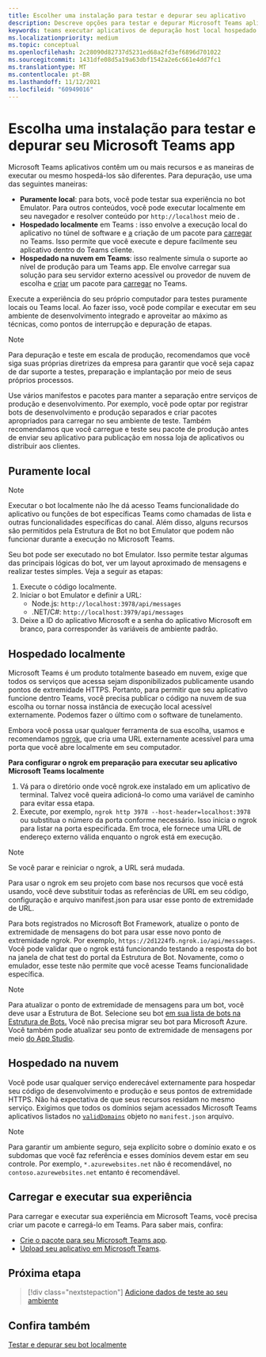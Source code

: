 ```yaml
---
title: Escolher uma instalação para testar e depurar seu aplicativo
description: Descreve opções para testar e depurar Microsoft Teams aplicativos no ambiente local e hospedado na nuvem.
keywords: teams executar aplicativos de depuração host local hospedado na nuvem
ms.localizationpriority: medium
ms.topic: conceptual
ms.openlocfilehash: 2c28090d82737d5231ed68a2fd3ef6896d701022
ms.sourcegitcommit: 1431dfe08d5a19a63dbf1542a2e6c661e4dd7fc1
ms.translationtype: MT
ms.contentlocale: pt-BR
ms.lasthandoff: 11/12/2021
ms.locfileid: "60949016"
---
```

# <a name="choose-a-setup-to-test-and-debug-your-microsoft-teams-app"></a>Escolha uma instalação para testar e depurar seu Microsoft Teams app

Microsoft Teams aplicativos contêm um ou mais recursos e as maneiras de executar ou mesmo hospedá-los são diferentes. Para depuração, use uma das seguintes maneiras:

* **Puramente local**: para bots, você pode testar sua experiência no bot Emulator. Para outros conteúdos, você pode executar localmente em seu navegador e resolver conteúdo por `http://localhost` meio de .
* **Hospedado localmente** em Teams : isso envolve a execução local do aplicativo no túnel de software e [a](~/concepts/build-and-test/apps-package.md) criação de um pacote para [carregar](~/concepts/deploy-and-publish/apps-upload.md) no Teams. Isso permite que você execute e depure facilmente seu aplicativo dentro do Teams cliente.
* **Hospedado na nuvem em Teams**: isso realmente simula o suporte ao nível de produção para um Teams app. Ele envolve carregar sua solução para seu servidor externo acessível ou provedor de nuvem de escolha e [criar](~/concepts/build-and-test/apps-package.md) um pacote para [carregar](~/concepts/deploy-and-publish/apps-upload.md) no Teams.

Execute a experiência do seu próprio computador para testes puramente locais ou Teams local. Ao fazer isso, você pode compilar e executar em seu ambiente de desenvolvimento integrado e aproveitar ao máximo as técnicas, como pontos de interrupção e depuração de etapas.

> [!NOTE]
> Para depuração e teste em escala de produção, recomendamos que você siga suas próprias diretrizes da empresa para garantir que você seja capaz de dar suporte a testes, preparação e implantação por meio de seus próprios processos.

Use vários manifestos e pacotes para manter a separação entre serviços de produção e desenvolvimento. Por exemplo, você pode optar por registrar bots de desenvolvimento e produção separados e criar pacotes apropriados para carregar no seu ambiente de teste. Também recomendamos que você carregue e teste seu pacote de produção antes de enviar seu aplicativo para publicação em nossa loja de aplicativos ou distribuir aos clientes.

## <a name="purely-local"></a>Puramente local

> [!NOTE]
> Executar o bot localmente não lhe dá acesso Teams funcionalidade do aplicativo ou funções de bot específicas Teams como chamadas de lista e outras funcionalidades específicas do canal. Além disso, alguns recursos são permitidos pela Estrutura de Bot no bot Emulator que podem não funcionar durante a execução no Microsoft Teams.

Seu bot pode ser executado no bot Emulator. Isso permite testar algumas das principais lógicas do bot, ver um layout aproximado de mensagens e realizar testes simples. Veja a seguir as etapas:

1. Execute o código localmente.
2. Iniciar o bot Emulator e definir a URL:
   * Node.js: `http://localhost:3978/api/messages`
   * .NET/C#: `http://localhost:3979/api/messages`
3. Deixe a ID do aplicativo Microsoft e a senha do aplicativo Microsoft em branco, para corresponder às variáveis de ambiente padrão.

## <a name="locally-hosted"></a>Hospedado localmente

Microsoft Teams é um produto totalmente baseado em nuvem, exige que todos os serviços que acessa sejam disponibilizados publicamente usando pontos de extremidade HTTPS. Portanto, para permitir que seu aplicativo funcione dentro Teams, você precisa publicar o código na nuvem de sua escolha ou tornar nossa instância de execução local acessível externamente. Podemos fazer o último com o software de tunelamento.

Embora você possa usar qualquer ferramenta de sua escolha, usamos e recomendamos [ngrok](https://ngrok.com/download), que cria uma URL externamente acessível para uma porta que você abre localmente em seu computador. 

**Para configurar o ngrok em preparação para executar seu aplicativo Microsoft Teams localmente**

1. Vá para o diretório onde você ngrok.exe instalado em um aplicativo de terminal. Talvez você queira adicioná-lo como uma variável de caminho para evitar essa etapa.
2. Execute, por exemplo, `ngrok http 3978 --host-header=localhost:3978` ou substitua o número da porta conforme necessário.
   Isso inicia o ngrok para listar na porta especificada. Em troca, ele fornece uma URL de endereço externo válida enquanto o ngrok está em execução.

> [!NOTE]
> Se você parar e reiniciar o ngrok, a URL será mudada.

Para usar o ngrok em seu projeto com base nos recursos que você está usando, você deve substituir todas as referências de URL em seu código, configuração e arquivo manifest.json para usar esse ponto de extremidade de URL.

Para bots registrados no Microsoft Bot Framework, atualize o ponto de extremidade de mensagens do bot para usar esse novo ponto de extremidade ngrok. Por exemplo, `https://2d1224fb.ngrok.io/api/messages`. Você pode validar que o ngrok está funcionando testando a resposta do bot na janela de chat test do portal da Estrutura de Bot. Novamente, como o emulador, esse teste não permite que você acesse Teams funcionalidade específica.

> [!NOTE]
> Para atualizar o ponto de extremidade de mensagens para um bot, você deve usar a Estrutura de Bot. Selecione seu bot [em sua lista de bots na Estrutura de Bots.](https://dev.botframework.com/bots) Você não precisa migrar seu bot para Microsoft Azure. Você também pode atualizar seu ponto de extremidade de mensagens por meio [do App Studio](~/concepts/build-and-test/app-studio-overview.md).

## <a name="cloud-hosted"></a>Hospedado na nuvem

Você pode usar qualquer serviço enderecável externamente para hospedar seu código de desenvolvimento e produção e seus pontos de extremidade HTTPS. Não há expectativa de que seus recursos residam no mesmo serviço. Exigimos que todos os domínios sejam acessados Microsoft Teams aplicativos listados no [`validDomains`](~/resources/schema/manifest-schema.md#validdomains) objeto no `manifest.json` arquivo.

> [!NOTE]
> Para garantir um ambiente seguro, seja explícito sobre o domínio exato e os subdomas que você faz referência e esses domínios devem estar em seu controle. Por exemplo, `*.azurewebsites.net` não é recomendável, no `contoso.azurewebsites.net` entanto é recomendável.

## <a name="load-and-run-your-experience"></a>Carregar e executar sua experiência

Para carregar e executar sua experiência em Microsoft Teams, você precisa criar um pacote e carregá-lo em Teams. Para saber mais, confira:

* [Crie o pacote para seu Microsoft Teams app](~/concepts/build-and-test/apps-package.md).
* [Upload seu aplicativo em Microsoft Teams](~/concepts/deploy-and-publish/apps-upload.md).

## <a name="next-step"></a>Próxima etapa

> [!div class="nextstepaction"] 
> [Adicione dados de teste ao seu ambiente](~/concepts/build-and-test/test-data.md)

## <a name="see-also"></a>Confira também

[Testar e depurar seu bot localmente](../../bots/how-to/debug/locally-with-an-ide.md#test-and-debug-your-bot-locally)
